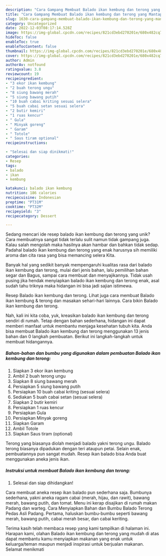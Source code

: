 ```yaml
---
description: "Cara Gampang Membuat Balado ikan kembung dan terong yang Mantap"
title: "Cara Gampang Membuat Balado ikan kembung dan terong yang Mantap"
slug: 1630-cara-gampang-membuat-balado-ikan-kembung-dan-terong-yang-mantap
category: Uncategorized
date: 2022-12-03T08:17:14.528Z
image: https://img-global.cpcdn.com/recipes/821cd3ebd270201e/680x482cq70/balado-ikan-kembung-dan-terong-foto-resep-utama.jpg
hideToc: false
enableToc: true
enableTocContent: false
thumbnail: https://img-global.cpcdn.com/recipes/821cd3ebd270201e/680x482cq70/balado-ikan-kembung-dan-terong-foto-resep-utama.jpg
cover: https://img-global.cpcdn.com/recipes/821cd3ebd270201e/680x482cq70/balado-ikan-kembung-dan-terong-foto-resep-utama.jpg
author: Admin
authorAv: notfound
ratingvalue: 3.8
reviewcount: 19
recipeingredient:
- "3 ekor ikan kembung"
- "2 buah terong ungu"
- "8 siung bawang merah"
- "5 siung bawang putih"
- "10 buah cabai kriting sesuai selera"
- "5 buah cabai setan sesuai selera"
- "2 butir kemiri"
- "1 ruas kencur"
- " Gula"
- " Minyak goreng"
- " Garam"
- " Totole"
- " Saus tiram optional"
recipeinstructions:

- "Selesai dan siap dinikmati!"
categories:
- Resep
tags:
- balado
- ikan
- kembung

katakunci: balado ikan kembung 
nutrition: 186 calories
recipecuisine: Indonesian
preptime: "PT31M"
cooktime: "PT32M"
recipeyield: "3"
recipecategory: Dessert

---
```





Sedang mencari ide resep balado ikan kembung dan terong yang unik? Cara membuatnya sangat tidak terlalu sulit namun tidak gampang juga. Kalau salah mengolah maka hasilnya akan hambar dan bahkan tidak sedap. Padahal balado ikan kembung dan terong yang enak harusnya sih memiliki aroma dan cita rasa yang bisa memancing selera Kita.





Banyak hal yang sedikit banyak mempengaruhi kualitas rasa dari balado ikan kembung dan terong, mulai dari jenis bahan, lalu pemilihan bahan segar dan Bagus, sampai cara membuat dan menyajikannya. Tidak usah pusing jika hendak menyiapkan balado ikan kembung dan terong enak,      asal sudah tahu triknya maka hidangan ini bisa jadi sajian istimewa.














Resep Balado ikan kembung dan terong. Lihat juga cara membuat Balado ikan kembung &amp; terong dan masakan sehari-hari lainnya. Cara bikin Balado ikan kembung dan terong.






Nah, kali ini kita coba, yuk, kreasikan balado ikan kembung dan terong sendiri di rumah. Tetap dengan bahan sederhana, hidangan ini dapat memberi manfaat untuk membantu menjaga kesehatan tubuh kita. Anda bisa membuat Balado ikan kembung dan terong menggunakan 13 jenis bahan dan 0 langkah pembuatan. Berikut ini langkah-langkah untuk membuat hidangannya.

<!--inarticleads1-->

##### Bahan-bahan dan bumbu yang digunakan dalam pembuatan Balado ikan kembung dan terong:

1. Siapkan 3 ekor ikan kembung
1. Ambil 2 buah terong ungu
1. Siapkan 8 siung bawang merah
1. Persiapkan 5 siung bawang putih
1. Persiapkan 10 buah cabai kriting (sesuai selera)
1. Sediakan 5 buah cabai setan (sesuai selera)
1. Siapkan 2 butir kemiri
1. Persiapkan 1 ruas kencur
1. Persiapkan  Gula
1. Persiapkan  Minyak goreng
1. Siapkan  Garam
1. Ambil  Totole
1. Siapkan  Saus tiram (optional)


Terong yang biasanya diolah menjadi balado yakni terong ungu. Balado terong biasanya dipadukan dengan teri ataupun petai. Selain enak, pembuatannya pun sangat mudah. Resep ikan balado bisa Anda buat menggunakan aneka jenis ikan. 

<!--inarticleads2-->

##### Instruksi untuk membuat Balado ikan kembung dan terong:


1. Selesai dan siap dihidangkan!

Cara membuat aneka resep ikan balado pun sederhana saja. Bumbunya sederhana, yakni aneka ragam cabai (merah, hijau, dan rawit), bawang merah, bawang putih, dan tomat. Menu ini kerap disajikan di rumah makan Padang dan warteg. Cara Menyiapkan Bahan dan Bumbu Balado Terong Pedas Asli Padang. Pertama, haluskan bumbu-bumbu seperti bawang merah, bawang putih, cabai merah besar, dan cabai keriting. 

Terima kasih telah membaca resep yang kami tampilkan di halaman ini. Harapan kami, olahan Balado ikan kembung dan terong yang mudah di atas dapat membantu kamu menyiapkan makanan yang enak untuk keluarga/teman maupun menjadi inspirasi untuk berjualan makanan. Selamat menikmati
